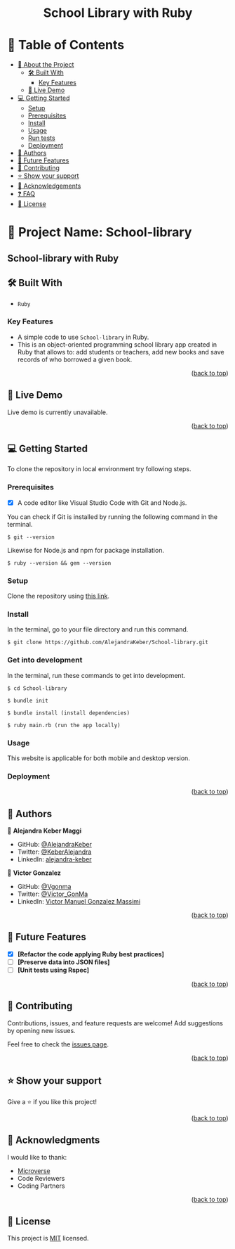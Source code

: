 <a name="readme-top"></a>

<div align="center">
  <h1><b>School Library with Ruby</b></h1>
</div>

<!-- TABLE OF CONTENTS -->

# 📗 Table of Contents

- [📖 About the Project](#about-project)
  - [🛠 Built With](#built-with)
    - [Key Features](#key-features)
  - [🚀 Live Demo](#live-demo)
- [💻 Getting Started](#getting-started)
  - [Setup](#setup)
  - [Prerequisites](#prerequisites)
  - [Install](#install)
  - [Usage](#usage)
  - [Run tests](#run-tests)
  - [Deployment](#triangular_flag_on_post-deployment)
- [👥 Authors](#authors)
- [🔭 Future Features](#future-features)
- [🤝 Contributing](#contributing)
- [⭐️ Show your support](#support)
- [🙏 Acknowledgements](#acknowledgements)
- [❓ FAQ](#faq)
- [📝 License](#license)

<!-- PROJECT DESCRIPTION -->

# 📖 Project Name: School-library

## School-library with Ruby

## 🛠 Built With <a name="built-with"></a>

- `Ruby`

<!-- Features -->

### Key Features <a name="key-features"></a>

- A simple code to use `School-library` in Ruby. 
- This is an object-oriented programming school library app created in Ruby that allows to: add students or teachers, add new books and  save records of who borrowed a given book.

<p align="right">(<a href="#readme-top">back to top</a>)</p>

<!-- LIVE DEMO -->

## 🚀 Live Demo <a name="live-demo"></a>

Live demo is currently unavailable.

<p align="right">(<a href="#readme-top">back to top</a>)</p>

<!-- GETTING STARTED -->

## 💻 Getting Started
To clone the repository in local environment try following steps.

### Prerequisites

- [x] A code editor like Visual Studio Code with Git and Node.js.

You can check if Git is installed by running the following command in the terminal.
```
$ git --version
```

Likewise for Node.js and npm for package installation.
```
$ ruby --version && gem --version
```
### Setup

Clone the repository using [this link](https://github.com/AlejandraKeber/School-library.git).

### Install

In the terminal, go to your file directory and run this command.

```
$ git clone https://github.com/AlejandraKeber/School-library.git
```
### Get into development

In the terminal, run these commands to get into development.
```
$ cd School-library

$ bundle init

$ bundle install (install dependencies)

$ ruby main.rb (run the app locally)
```
### Usage

This website is applicable for both mobile and desktop version.

### Deployment

<p align="right">(<a href="#readme-top">back to top</a>)</p>

<!-- AUTHORS -->

## 👥 Authors <a name="authors"></a>

👤 **Alejandra Keber Maggi**
- GitHub: [@AlejandraKeber](https://github.com/AlejandraKeber)
- Twitter: [@KeberAlejandra](https://twitter.com/KeberAlejandra)
- LinkedIn: [alejandra-keber](www.linkedin.com/in/alejandra-keber)

👤 **Victor Gonzalez**

- GitHub: [@Vgonma](https://github.com/Vgonma)
- Twitter: [@Victor_GonMa](https://twitter.com/Victor_GonMa)
- LinkedIn: [Victor Manuel Gonzalez Massimi](https://www.linkedin.com/in/victor-gonzalez-massimi/)

<p align="right">(<a href="#readme-top">back to top</a>)</p>

<!-- FUTURE FEATURES -->

## 🔭 Future Features <a name="future-features"></a>

- [x] **[Refactor the code applying Ruby best practices]**
- [ ] **[Preserve data into JSON files]**
- [ ] **[Unit tests using Rspec]**

<p align="right">(<a href="#readme-top">back to top</a>)</p>

<!-- CONTRIBUTING -->

## 🤝 Contributing <a name="contributing"></a>

Contributions, issues, and feature requests are welcome! Add suggestions by opening new issues.

Feel free to check the [issues page](https://github.com/AlejandraKeber/School-library/issues).

<p align="right">(<a href="#readme-top">back to top</a>)</p>

<!-- SUPPORT -->

## ⭐️ Show your support <a name="support"></a>

Give a ⭐️ if you like this project!

<p align="right">(<a href="#readme-top">back to top</a>)</p>

<!-- ACKNOWLEDGEMENTS -->

## 🙏 Acknowledgments <a name="acknowledgements"></a>

I would like to thank:
- [Microverse](https://www.microverse.org/)
- Code Reviewers
- Coding Partners

<p align="right">(<a href="#readme-top">back to top</a>)</p>

<!-- LICENSE -->

## 📝 License <a name="license"></a>

This project is [MIT](./LICENSE) licensed.
